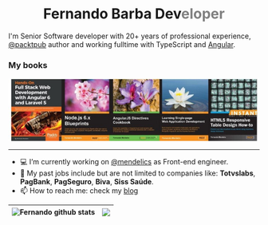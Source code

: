 <div>
  <h1 style="text-align: center">
    <span >
      Fernando Barba Dev<span style="color: gray">eloper</span>
    </span>
  </h1>
  <p>
    I'm Senior Software developer with 20+ years of professional experience, <a href="https://www.packtpub.com/authors/fernando-monteiro" target="_blank">@packtpub</a> author and working fulltime with TypeScript and <a href="https://www.amazon.com/Fernando-Monteiro/e/B00J73VOHO" target="_blank">Angular</a>.
  </p>
</div>

### My books

<div style="text-align: center">

![my pyblished books](./images/books.jpeg)

</div>

---

- 💻 I’m currently working on [@mendelics](https://github.com/mendelics) as Front-end engineer.
- 💼 My past jobs include but are not limited to companies like: **Totvslabs**, **PagBank**, **PagSeguro**, **Biva**, **Siss Saúde**.
- 📫 How to reach me: check my [blog](https://barbadev.netlify.app/)

| <img align="center" src="https://github-readme-stats.vercel.app/api?username=newaeonweb&show_icons=true&include_all_commits=true&count_private=true&theme=flag-india&hide_border=true" alt="Fernando github stats" /> | <img align="center" src="https://github-readme-stats.vercel.app/api/top-langs/?username=newaeonweb&layout=compact&theme=flag-india&hide_border=true" /> |
| --------------------------------------------------------------------------------------------------------------------------------------------------------------------------------------------------------------------- | ------------------------------------------------------------------------------------------------------------------------------------------------------- |
